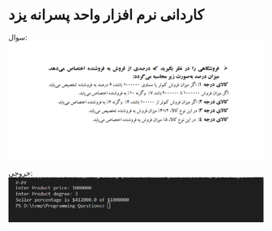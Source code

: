 # کاردانی نرم افزار واحد پسرانه یزد


سوال:
<img src="./doc/question.PNG">

خروجی:
<img src="./doc/output.PNG">